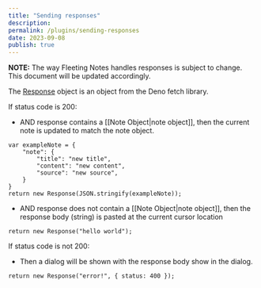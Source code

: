 ```yaml
---
title: "Sending responses"
description: 
permalink: /plugins/sending-responses
date: 2023-09-08
publish: true
---
```

**NOTE:** The way Fleeting Notes handles responses is subject to change. This document will be updated accordingly.

The [Response](https://deno.land/api?s=Response) object is an object from the Deno fetch library.

If status code is 200:
- AND response contains a [[Note Object|note object]], then the current note is updated to match the note object.
```
var exampleNote = {
	"note": {
		"title": "new title",
		"content": "new content",
		"source": "new source",
	}
}
return new Response(JSON.stringify(exampleNote));
```
- AND response does not contain a [[Note Object|note object]], then the response body (string) is pasted at the current cursor location
```
return new Response("hello world");
```

If status code is not 200:
- Then a dialog will be shown with the response body show in the dialog.
```
return new Response("error!", { status: 400 });
```
